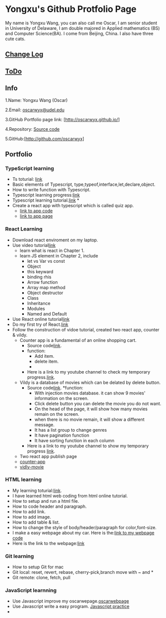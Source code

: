 # Yongxu's Github Protfolio Page
My name is Yongxu Wang, you can also call me Oscar, I am senior student in University of Delaware, I am double majored in Applied mathematics (BS) and Computer Science(BA). I come from Beijing, China. I also have three cute cats. 

## [Change Log](https://github.com/oscarwyx/oscarwyx.github.io/blob/main/ChangLog.md)

## [ToDo](https://github.com/oscarwyx/oscarwyx.github.io/blob/main/ToDo_List.md)

## Info
1.Name: Yongxu Wang (Oscar)

2.Email: oscarwyx@udel.edu

3.GitHub Portfolio page link: [http://oscarwyx.github.io/]

4.Repository: [Source code](http://github.com/oscarwyx/oscarwyx.github.io)

5.GitHub:[http://github.com/oscarwyx]


## Portfolio
### TypeScript learning
* Ts toturial: [link](https://www.typescriptlang.org/docs/handbook/typescript-in-5-minutes-oop.html)
* Basic elements of Typescript, type,typeof,interface,let,declare,object.
* How to write function with Typescript.
* Typescript learning progress:[link](https://github.com/oscarwyx/oscarwyx.github.io/blob/main/TSlearning.ts)
* Typescript learning tutorial.[link](https://www.youtube.com/watch?v=jrKcJxF0lAU)
   *
* Create a react app with typescript which is called quiz app.
   * [link to app code](https://github.com/oscarwyx/oscarwyx.github.io/tree/main/quiz-app)
   * [link to app page](https://oscarwyx.github.io/quiz-app/)
### React Learning
* Download react enviroment on my laptop.
* Use video tutorial[link](https://www.bilibili.com/video/BV1Sb411P79t?p=2)
    * learn what is react in Chapter 1.
    * learn JS element in Chapter 2, include 
        * let vs Var vs const
        * Object
        * this keyward
        * binding rhis
        * Arrow function
        * Array map method
        * Object destructor
        * Class
        * Inheritance
        * Modules
        * Named and Default
* Use React online tutorial[link](https://www.w3schools.com/REACT/DEFAULT.ASP)
* Do my first try of React.[link](https://oscarwyx.github.io/reactprac.html)
* Follow the construction of vidoe tutorial, created two react app, counter & vildy.
    * Counter app is a fundamental of an online shopping cart.
        * Source code[link](https://github.com/oscarwyx/oscarwyx.github.io/tree/main/counter-app).
        * function:
            * Add item.
            * delete item.
            * 
        * Here is a link to my youtube channel to check my temporary progress.[link](https://youtu.be/98fLikzaC_0).
    * Vildy is a database of movies which can be delated by delete button.
        * Source code[link](https://github.com/oscarwyx/oscarwyx.github.io/tree/main/vidly).
        *function:
            * With injection movies database. it can show 9 movies' information on the screen.
            * Click delete button you can delete the movie you do not want.
            * On the head of the page, it will show how many movies remain on the screen.
            * when there is no movie remain, it will show a different message.
            * It has a list group to change genres
            * It have pagination function
            * It have sorting function in each column
        * Here is a link to my youtube channel to show my temporary progress [link](https://www.youtube.com/watch?v=rIbAbDVtj6c).
  * Two react app publish page
   * [counter-app](https://oscarwyx.github.io/counter-app/)
   * [vidly-movie](https://oscarwyx.github.io/vg/)
### HTML learning
* My learning toturial:[link](https://www.w3schools.com/html/html_blocks.asp).
* I have learned html web coding from html online tutorial.
* How to setup and run a html file.
* How to code header and paragraph.
* How to add link. 
* How to add image.
* How to add table & list.
* How to change the style of body/header/paragraph for color,font-size.
* I make a easy webpage about my car. Here is the:[link to my webpage code](https://github.com/oscarwyx/oscarwyx.github.io/blob/main/oscarwebpage.html)
* Here is the link to the webpage:[link](https://oscarwyx.github.io/oscarwebpage.html)

### Git learning
* How to setup Git for mac
* Git local: reset, revert, rebase, cherry-pick,branch move with ~ and *
* Git remote: clone, fetch, pull
### JavaScript learnning
* Use Javascript improve my oscarwepage.[oscarwebpage](https://oscarwyx.github.io/oscarwebpage.html)
* Use Javascript write a easy program. [Javascript practice](https://oscarwyx.github.io/jspractice.html)
* 
